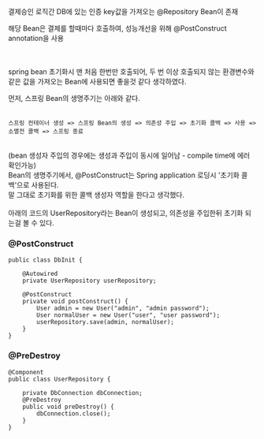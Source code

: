 결제승인 로직간 DB에 있는 인증 key값을 가져오는 @Repository Bean이 존재

해당 Bean은 결제를 할때마다 호출하여, 성능개선을 위해 @PostConstruct annotation을 사용
<br><br><br>

spring bean 초기화시 맨 처음 한번만 호출되어, 두 번 이상 호출되지 않는 환경변수와 같은 값을 가져오는 Bean에 사용되면 좋을것 같다 생각하였다.

먼저, 스프링 Bean의 생명주기는 아래와 같다.
<br><br>

```
스프링 컨테이너 생성 => 스프링 Bean의 생성 => 의존성 주입 => 초기화 콜백 => 사용 => 소멸전 콜백 => 스프링 종료
```
<br>
(bean 생성자 주입의 경우에는 생성과 주입이 동시에 일어남 - compile time에 에러 확인가능)
<br>
Bean의 생명주기에서, @PostConstruct는 Spring application 로딩시 '초기화 콜백'으로 사용된다.
<br>
말 그대로 초기화를 위한 콜백 생성자 역할을 한다고 생각했다.
<br><br>
아래의 코드의 UserRepository라는 Bean이 생성되고, 의존성을 주입한뒤 초기화 되는걸 볼 수 있다.

<br>

### @PostConstruct
```@Component
public class DbInit {

    @Autowired
    private UserRepository userRepository;

    @PostConstruct
    private void postConstruct() {
        User admin = new User("admin", "admin password");
        User normalUser = new User("user", "user password");
        userRepository.save(admin, normalUser);
    }
}
```

### @PreDestroy
```
@Component
public class UserRepository {

    private DbConnection dbConnection;
    @PreDestroy
    public void preDestroy() {
        dbConnection.close();
    }
}
```
